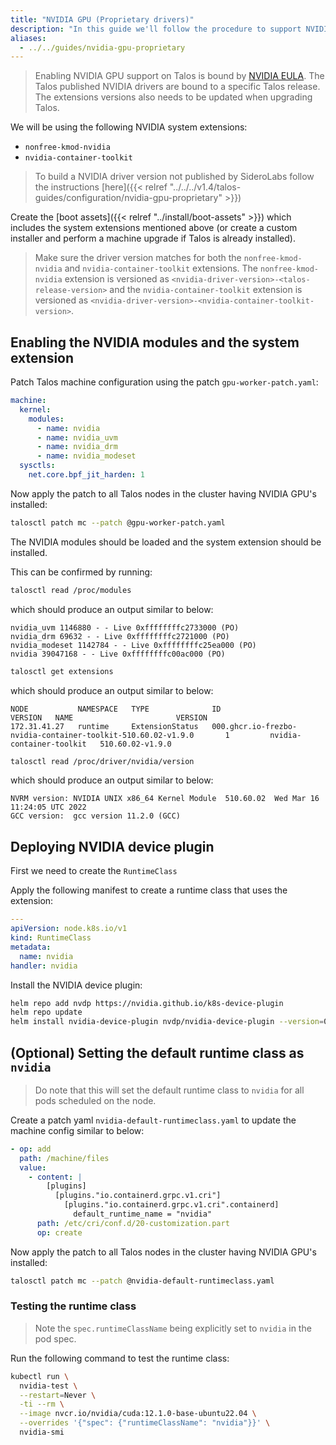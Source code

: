 ```yaml
---
title: "NVIDIA GPU (Proprietary drivers)"
description: "In this guide we'll follow the procedure to support NVIDIA GPU using proprietary drivers on Talos."
aliases:
  - ../../guides/nvidia-gpu-proprietary
---
```


> Enabling NVIDIA GPU support on Talos is bound by [NVIDIA EULA](https://www.nvidia.com/en-us/drivers/nvidia-license/).
> The Talos published NVIDIA drivers are bound to a specific Talos release.
> The extensions versions also needs to be updated when upgrading Talos.

We will be using the following NVIDIA system extensions:

- `nonfree-kmod-nvidia`
- `nvidia-container-toolkit`

> To build a NVIDIA driver version not published by SideroLabs follow the instructions [here]({{< relref "../../../v1.4/talos-guides/configuration/nvidia-gpu-proprietary" >}})

Create the [boot assets]({{< relref "../install/boot-assets" >}}) which includes the system extensions mentioned above (or create a custom installer and perform a machine upgrade if Talos is already installed).

> Make sure the driver version matches for both the `nonfree-kmod-nvidia` and `nvidia-container-toolkit` extensions.
> The `nonfree-kmod-nvidia` extension is versioned as `<nvidia-driver-version>-<talos-release-version>` and the `nvidia-container-toolkit` extension is versioned as `<nvidia-driver-version>-<nvidia-container-toolkit-version>`.

## Enabling the NVIDIA modules and the system extension

Patch Talos machine configuration using the patch `gpu-worker-patch.yaml`:

```yaml
machine:
  kernel:
    modules:
      - name: nvidia
      - name: nvidia_uvm
      - name: nvidia_drm
      - name: nvidia_modeset
  sysctls:
    net.core.bpf_jit_harden: 1
```

Now apply the patch to all Talos nodes in the cluster having NVIDIA GPU's installed:

```bash
talosctl patch mc --patch @gpu-worker-patch.yaml
```

The NVIDIA modules should be loaded and the system extension should be installed.

This can be confirmed by running:

```bash
talosctl read /proc/modules
```

which should produce an output similar to below:

```text
nvidia_uvm 1146880 - - Live 0xffffffffc2733000 (PO)
nvidia_drm 69632 - - Live 0xffffffffc2721000 (PO)
nvidia_modeset 1142784 - - Live 0xffffffffc25ea000 (PO)
nvidia 39047168 - - Live 0xffffffffc00ac000 (PO)
```

```bash
talosctl get extensions
```

which should produce an output similar to below:

```text
NODE           NAMESPACE   TYPE              ID                                                                 VERSION   NAME                       VERSION
172.31.41.27   runtime     ExtensionStatus   000.ghcr.io-frezbo-nvidia-container-toolkit-510.60.02-v1.9.0       1         nvidia-container-toolkit   510.60.02-v1.9.0
```

```bash
talosctl read /proc/driver/nvidia/version
```

which should produce an output similar to below:

```text
NVRM version: NVIDIA UNIX x86_64 Kernel Module  510.60.02  Wed Mar 16 11:24:05 UTC 2022
GCC version:  gcc version 11.2.0 (GCC)
```

## Deploying NVIDIA device plugin

First we need to create the `RuntimeClass`

Apply the following manifest to create a runtime class that uses the extension:

```yaml
---
apiVersion: node.k8s.io/v1
kind: RuntimeClass
metadata:
  name: nvidia
handler: nvidia
```

Install the NVIDIA device plugin:

```bash
helm repo add nvdp https://nvidia.github.io/k8s-device-plugin
helm repo update
helm install nvidia-device-plugin nvdp/nvidia-device-plugin --version=0.13.0 --set=runtimeClassName=nvidia
```

## (Optional) Setting the default runtime class as `nvidia`

> Do note that this will set the default runtime class to `nvidia` for all pods scheduled on the node.

Create a patch yaml `nvidia-default-runtimeclass.yaml` to update the machine config similar to below:

```yaml
- op: add
  path: /machine/files
  value:
    - content: |
        [plugins]
          [plugins."io.containerd.grpc.v1.cri"]
            [plugins."io.containerd.grpc.v1.cri".containerd]
              default_runtime_name = "nvidia"
      path: /etc/cri/conf.d/20-customization.part
      op: create
```

Now apply the patch to all Talos nodes in the cluster having NVIDIA GPU's installed:

```bash
talosctl patch mc --patch @nvidia-default-runtimeclass.yaml
```

### Testing the runtime class

> Note the `spec.runtimeClassName` being explicitly set to `nvidia` in the pod spec.

Run the following command to test the runtime class:

```bash
kubectl run \
  nvidia-test \
  --restart=Never \
  -ti --rm \
  --image nvcr.io/nvidia/cuda:12.1.0-base-ubuntu22.04 \
  --overrides '{"spec": {"runtimeClassName": "nvidia"}}' \
  nvidia-smi
```
